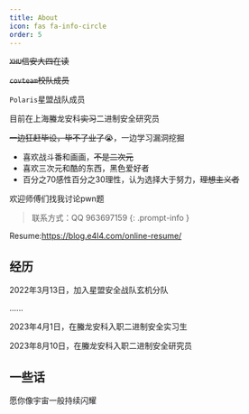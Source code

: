 ```yaml
---
title: About
icon: fas fa-info-circle
order: 5
---
```


~~`XHU`信安大四在读~~

~~`covteam`校队成员~~

`Polaris`星盟战队成员 



目前在上海螣龙安科~~实习~~二进制安全研究员

~~一边狂赶毕设，毕不了业了~~😭，一边学习漏洞挖掘


+ 喜欢战斗番和画画，~~不是二次元~~
+ 喜欢三次元和酷的东西，黑色爱好者
+ 百分之70感性百分之30理性，认为选择大于努力，~~理想主义者~~

欢迎师傅们找我讨论pwn题
> 联系方式：QQ 963697159
{: .prompt-info }

Resume:<https://blog.e4l4.com/online-resume/>



## 经历

2022年3月13日，加入星盟安全战队玄机分队

......

2023年4月1日，在螣龙安科入职二进制安全实习生

2023年8月10日，在螣龙安科入职二进制安全研究员

## 一些话

愿‌‎‍‍‍‍‍‏‌‌‌‍‎‍你像宇宙一般持续闪耀
